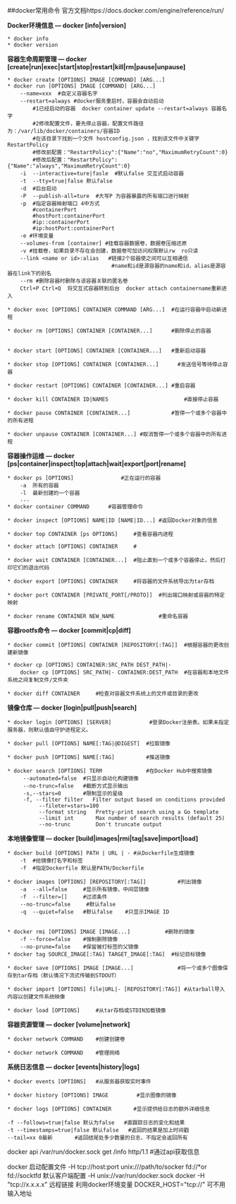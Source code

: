 ##docker常用命令
官方文档https://docs.docker.com/engine/reference/run/

**Docker环境信息 — docker [info|version]**
```
* docker info
* docker version
```

**容器生命周期管理 —  docker [create|run|exec|start|stop|restart|kill|rm|pause|unpause]**
```
* docker create [OPTIONS] IMAGE [COMMAND] [ARG...]
* docker run [OPTIONS] IMAGE [COMMAND] [ARG...]
	--name=xxx	#自定义容器名字
	--restart=always #docker服务重启时，容器会自动启动
		#1已经启动的容器  docker container update --restart=always 容器名字
		#2修改配置文件，要先停止容器，配置文件路径为：/var/lib/docker/containers/容器ID
		#在该目录下找到一个文件 hostconfig.json ，找到该文件中关键字 RestartPolicy
		#修改前配置："RestartPolicy":{"Name":"no","MaximumRetryCount":0}
		#修改后配置："RestartPolicy":{"Name":"always","MaximumRetryCount":0}
	-i  --interactive=ture|fasle  #默认false 交互式启动容器
	-t  --tty=true|false 默认false
	-d  #后台启动
	-P	--publish-all=ture 	#大写P 为容器暴露的所有端口进行映射
	-p  #指定容器映射端口 4中方式
		#containerPort
		#hostPort:containerPort
		#ip::containerPort
		#ip:hostPort:containerPort
	-e #环境变量
	--volumes-from [container] #挂载容器数据卷，数据卷压缩还原
	-v #挂载卷，如果目录不存在会创建，数据卷可加访问权限默认rw  ro只读
	--link <name or id>:alias	#链接2个容器使之间可以互相通信
								 #name和id是源容器的name和id，alias是源容器在link下的别名
	--rm #删除容器时删除与该容器关联的匿名卷
	Ctrl+P Ctrl+Q  将交互式容器转到后台  docker attach containername重新进入

* docker exec [OPTIONS] CONTAINER COMMAND [ARG...]	#在运行容器中启动新进程

* docker rm [OPTIONS] CONTAINER [CONTAINER...]		#删除停止的容器


* docker start [OPTIONS] CONTAINER [CONTAINER...] 	#重新启动容器
 
* docker stop [OPTIONS] CONTAINER [CONTAINER...]	  #发送信号等待停止容器

* docker restart [OPTIONS] CONTAINER [CONTAINER...]	#重启容器
 
* docker kill CONTAINER ID|NAMES						#直接停止容器

* docker pause CONTAINER [CONTAINER...]				#暂停一个或多个容器中的所有进程
 
* docker unpause CONTAINER [CONTAINER...] #取消暂停一个或多个容器中的所有进程
```

**容器操作运维 — docker [ps|container|inspect|top|attach|wait|export|port|rename]**
```
* docker ps [OPTIONS]				#正在运行的容器	
	-a	所有的容器
	-l	最新创建的一个容器
	...
* docker container COMMAND 		#容器管理命令

* docker inspect [OPTIONS] NAME|ID [NAME|ID...]	#返回Docker对象的信息

* docker top CONTAINER [ps OPTIONS] 	#查看容器内进程

* docker attach [OPTIONS] CONTAINER		#

* docker wait CONTAINER [CONTAINER...]	#阻止直到一个或多个容器停止，然后打印它们的退出代码

* docker export [OPTIONS] CONTAINER		#将容器的文件系统导出为tar存档

* docker port CONTAINER [PRIVATE_PORT[/PROTO]]	#列出端口映射或容器的特定映射

* docker rename CONTAINER NEW_NAME				#重命名容器
```
**容器rootfs命令 — docker [commit|cp|diff]**
```
* docker commit [OPTIONS] CONTAINER [REPOSITORY[:TAG]]	#根据容器的更改创建新镜像

* docker cp [OPTIONS] CONTAINER:SRC_PATH DEST_PATH|-
	docker cp [OPTIONS] SRC_PATH|- CONTAINER:DEST_PATH	#在容器和本地文件系统之间复制文件/文件夹

* docker diff CONTAINER		#检查对容器文件系统上的文件或目录的更改

```
**镜像仓库 — docker [login|pull|push|search]**
```
* docker login [OPTIONS] [SERVER]			 #登录Docker注册表。如果未指定服务器，则默认值由守护进程定义。

* docker pull [OPTIONS] NAME[:TAG|@DIGEST]	#拉取镜像

* docker push [OPTIONS] NAME[:TAG]			#推送镜像

* docker search [OPTIONS] TERM				#在Docker Hub中搜索镜像
	 --automated=false	#只显示自动化构建镜像
	 --no-trunc=false	#截断方式显示输出
	 -s,--stars=0		#限制显示的星级
	 -f, --filter filter   Filter output based on conditions provided
		  --fileter=stars=100
	      --format string   Pretty-print search using a Go template
	      --limit int       Max number of search results (default 25)
	      --no-trunc        Don't truncate output

```
**本地镜像管理 — docker [build|images|rmi|tag|save|import|load]**
```
* docker build [OPTIONS] PATH | URL | -	#从Dockerfile生成镜像
	-t	#给镜像打名字和标签
	-f	#指定Dockerfile 默认是PATH/Dockerfile

* docker images [OPTIONS] [REPOSITORY[:TAG]]		  #列出镜像
	-a	--all=false		#显示所有镜像，中间层镜像
	-f	--filter=[]		#过滤条件
	--no-trunc=false  	 #默认false
	-q	--quiet=false	#默认false	#只显示IMAGE ID


* docker rmi [OPTIONS] IMAGE [IMAGE...]		 	  #删除的镜像
	-f --force=false	#强制删除镜像
	--no-prune=false	#保留被打标签的父镜像
* docker tag SOURCE_IMAGE[:TAG] TARGET_IMAGE[:TAG]	#标记目标镜像

* docker save [OPTIONS] IMAGE [IMAGE...]			  #将一个或多个图像保存到tar存档（默认情况下流式传输到STDOUT）

* docker import [OPTIONS] file|URL|- [REPOSITORY[:TAG]]	#从tarball导入内容以创建文件系统映像

* docker load [OPTIONS]		#从tar存档或STDIN加载镜像

```
**容器资源管理 — docker [volume|network]**
```
* docker network COMMAND	#创建创建卷

* docker network COMMAND	#管理网络
```
**系统日志信息 — docker [events|history|logs]**
```
* docker events [OPTIONS]	#从服务器获取实时事件

* docker history [OPTIONS] IMAGE		 #显示图像的镜像

* docker logs [OPTIONS] CONTAINER		#显示提供给日志的额外详细信息

-f --follows=true|false 默认为false   #直跟踪日志的变化和结果
-t --timestamps=true|false 默认false	 #返回的结果是加上时间戳
--tail=xx 0最新		#返回结尾处多少数量的日志，不指定会返回所有
```


docker api
/var/run/docker.sock      get /info http/1.1    #通过api获取信息

docker 启动配置文件
-H  tcp://host:port
	unix:///path/to/socker
	fd://*or fd://socktfd
默认客户端配置
-H unix://var/run/docker.sock
docker -H "tcp://x.x.x.x" 远程链接
利用docker环境变量  DOCKER_HOST="tcp://" 可不用输入地址